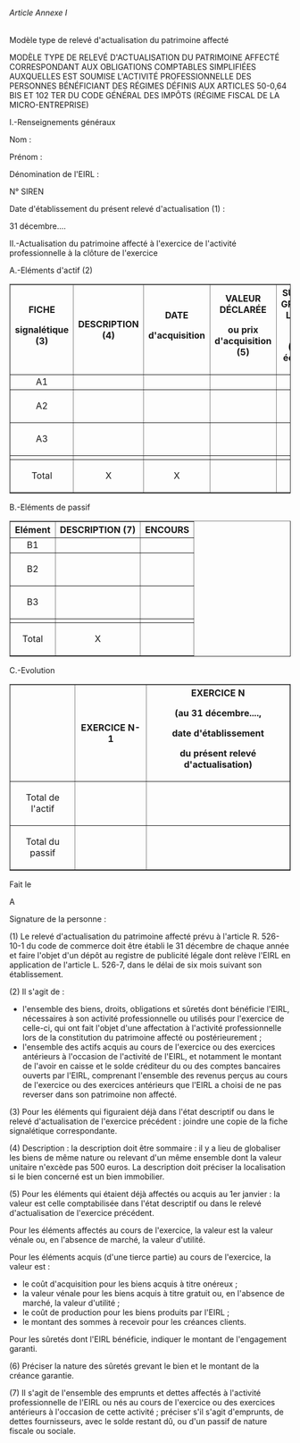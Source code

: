 ###### Article Annexe I

Modèle type de relevé d'actualisation du patrimoine affecté

MODÈLE TYPE DE RELEVÉ D'ACTUALISATION DU PATRIMOINE AFFECTÉ CORRESPONDANT AUX OBLIGATIONS COMPTABLES SIMPLIFIÉES AUXQUELLES EST SOUMISE L'ACTIVITÉ PROFESSIONNELLE DES PERSONNES BÉNÉFICIANT DES RÉGIMES DÉFINIS AUX ARTICLES 50-0,64 BIS ET 102 TER DU CODE GÉNÉRAL DES IMPÔTS (RÉGIME FISCAL DE LA MICRO-ENTREPRISE)

I.-Renseignements généraux

Nom :

Prénom :

Dénomination de l'EIRL :

N° SIREN

Date d'établissement du présent relevé d'actualisation (1) :

31 décembre....

II.-Actualisation du patrimoine affecté à l'exercice de l'activité professionnelle à la clôture de l'exercice

A.-Eléments d'actif (2)

<table border="1"><tbody>
 <tr>
  <th>FICHE

signalétique (3)</th>
  <th>DESCRIPTION (4)</th>
  <th>DATE

d'acquisition</th>
  <th>VALEUR DÉCLARÉE

ou prix d'acquisition (5)</th>
  <th>SÛRETÉS GREVANT LE BIEN (6)

(le cas échéant)</th>
 </tr>
 <tr>
  <td align="center">A1</td>
  <td align="left"/><td align="left"/><td align="left"/><td align="left"/>
 </tr>
 <tr>
<td align="center">

A2</td>
  <td align="left"/><td align="left"/><td align="left"/><td align="left"/>
 </tr>
 <tr>
<td align="center">

A3</td>
  <td align="left"/><td align="left"/><td align="left"/><td align="left"/>
 </tr>
 <tr>
<td align="center"/><td align="center"/><td align="left"/><td align="center"/><td align="center"/>
 </tr>
 <tr>
<td align="center">

Total</td>
  <td align="center">X</td>
  <td align="center">X</td>
  <td align="center"/><td align="center">

X</td>
 </tr>
</tbody></table>

B.-Eléments de passif

<table border="1"><tbody>
 <tr>
  <th>Elément</th>
  <th>DESCRIPTION (7)</th>
  <th>ENCOURS</th>
 </tr>
 <tr>
  <td align="center">B1</td>
  <td align="left"/><td align="left"/>
 </tr>
 <tr>
<td align="center">

B2</td>
  <td align="left"/><td align="left"/>
 </tr>
 <tr>
<td align="center">

B3</td>
  <td align="left"/><td align="left"/>
 </tr>
 <tr>
<td align="center"/><td align="center"/><td align="center"/>
 </tr>
 <tr>
<td align="center">

Total</td>
  <td align="center">X</td>
  <td align="center"/>
 </tr>
</tbody></table>

C.-Evolution

<table border="1"><tbody>
 <tr>
  <th></th>
  <th>EXERCICE N-1</th>
  <th>EXERCICE N

(au 31 décembre....,

date d'établissement

du présent relevé d'actualisation)</th>
 </tr>
 <tr>
<td align="center">

Total de l'actif</td>
  <td align="center"/><td align="center"/>
 </tr>
 <tr>
<td align="center">

Total du passif</td>
<td align="center"/><td align="center"/>
 </tr>
</tbody></table>

Fait le

A

Signature de la personne :

(1) Le relevé d'actualisation du patrimoine affecté prévu à l'article R. 526-10-1 du code de commerce doit être établi le 31 décembre de chaque année et faire l'objet d'un dépôt au registre de publicité légale dont relève l'EIRL en application de l'article L. 526-7, dans le délai de six mois suivant son établissement.

(2) Il s'agit de :

- l'ensemble des biens, droits, obligations et sûretés dont bénéficie l'EIRL, nécessaires à son activité professionnelle ou utilisés pour l'exercice de celle-ci, qui ont fait l'objet d'une affectation à l'activité professionnelle lors de la constitution du patrimoine affecté ou postérieurement ;
- l'ensemble des actifs acquis au cours de l'exercice ou des exercices antérieurs à l'occasion de l'activité de l'EIRL, et notamment le montant de l'avoir en caisse et le solde créditeur du ou des comptes bancaires ouverts par l'EIRL, comprenant l'ensemble des revenus perçus au cours de l'exercice ou des exercices antérieurs que l'EIRL a choisi de ne pas reverser dans son patrimoine non affecté.

(3) Pour les éléments qui figuraient déjà dans l'état descriptif ou dans le relevé d'actualisation de l'exercice précédent : joindre une copie de la fiche signalétique correspondante.

(4) Description : la description doit être sommaire : il y a lieu de globaliser les biens de même nature ou relevant d'un même ensemble dont la valeur unitaire n'excède pas 500 euros. La description doit préciser la localisation si le bien concerné est un bien immobilier.

(5) Pour les éléments qui étaient déjà affectés ou acquis au 1er janvier : la valeur est celle comptabilisée dans l'état descriptif ou dans le relevé d'actualisation de l'exercice précédent.

Pour les éléments affectés au cours de l'exercice, la valeur est la valeur vénale ou, en l'absence de marché, la valeur d'utilité.

Pour les éléments acquis (d'une tierce partie) au cours de l'exercice, la valeur est :

- le coût d'acquisition pour les biens acquis à titre onéreux ;
- la valeur vénale pour les biens acquis à titre gratuit ou, en l'absence de marché, la valeur d'utilité ;
- le coût de production pour les biens produits par l'EIRL ;
- le montant des sommes à recevoir pour les créances clients.

Pour les sûretés dont l'EIRL bénéficie, indiquer le montant de l'engagement garanti.

(6) Préciser la nature des sûretés grevant le bien et le montant de la créance garantie.

(7) Il s'agit de l'ensemble des emprunts et dettes affectés à l'activité professionnelle de l'EIRL ou nés au cours de l'exercice ou des exercices antérieurs à l'occasion de cette activité ; préciser s'il s'agit d'emprunts, de dettes fournisseurs, avec le solde restant dû, ou d'un passif de nature fiscale ou sociale.

